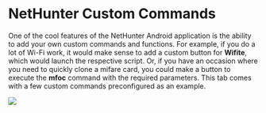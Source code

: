 # NetHunter Custom Commands

One of the cool features of the NetHunter Android application is the ability to add your own custom commands and functions. For example, if you do a lot of Wi-Fi work, it would make sense to add a custom button for **Wifite**, which would launch the respective script. Or, if you have an occasion where you need to quickly clone a mifare card, you could make a button to execute the **mfoc** command with the required parameters. This tab comes with a few custom commands preconfigured as an example.

[![](https://www.kali.org/docs/nethunter/nethunter-custom-commands/nethunter-commands.jpg)](https://www.kali.org/docs/nethunter/nethunter-custom-commands/nethunter-commands.jpg)
